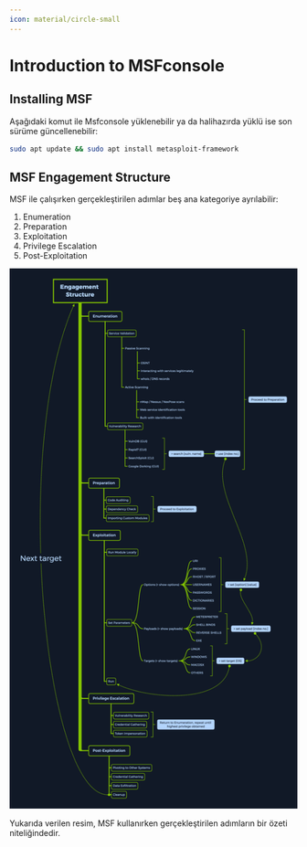 ```yaml
---
icon: material/circle-small
---
```


# Introduction to MSFconsole

## Installing MSF

Aşağıdaki komut ile Msfconsole yüklenebilir ya da halihazırda yüklü ise son sürüme güncellenebilir:

```bash
sudo apt update && sudo apt install metasploit-framework
```

## MSF Engagement Structure

MSF ile çalışırken gerçekleştirilen adımlar beş ana kategoriye ayrılabilir:

1. Enumeration
2. Preparation
3. Exploitation
4. Privilege Escalation
5. Post-Exploitation

![](../assets/images/s04-ss03.png)

Yukarıda verilen resim, MSF kullanırken gerçekleştirilen adımların bir özeti niteliğindedir.
